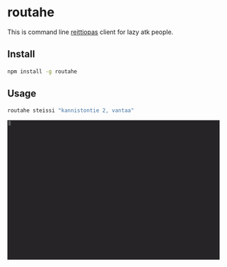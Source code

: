 # routahe
This is command line [reittiopas](http://www.reittiopas.fi/en/) client for lazy atk people. 

## Install
```bash
npm install -g routahe
```

## Usage
```bash
routahe steissi "kannistontie 2, vantaa"
```

![Usage](misc/routahe.gif)

